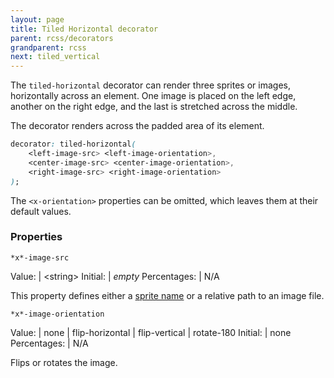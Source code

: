 ```yaml
---
layout: page
title: Tiled Horizontal decorator
parent: rcss/decorators
grandparent: rcss
next: tiled_vertical
---
```


The `tiled-horizontal` decorator can render three sprites or images, horizontally across an element. One image is placed on the left edge, another on the right edge, and the last is stretched across the middle.

The decorator renders across the padded area of its element.

```css
decorator: tiled-horizontal( 
	<left-image-src> <left-image-orientation>,  
	<center-image-src> <center-image-orientation>,
	<right-image-src> <right-image-orientation>
);
```

The `<x-orientation>` properties can be omitted, which leaves them at their default values.


### Properties


`*x*-image-src`

Value: | \<string\>
Initial: | *empty*
Percentages: | N/A

This property defines either a [sprite name](../sprite_sheets.html) or a relative path to an image file.

`*x*-image-orientation`

Value: | none \| flip-horizontal \| flip-vertical \| rotate-180
Initial: | none
Percentages: | N/A

Flips or rotates the image.

